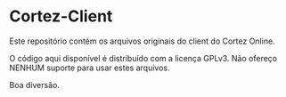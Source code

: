 Cortez-Client
=============

Este repositório contém os arquivos originais do client do Cortez Online.

O código aqui disponível é distribuído com a licença GPLv3. Não ofereço NENHUM suporte para usar estes arquivos.

Boa diversão.
